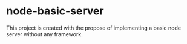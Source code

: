 # node-basic-server
This project is created with the propose of implementing a basic node server without any framework.
